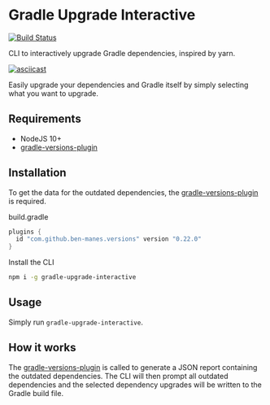 # Gradle Upgrade Interactive

[![Build Status](https://travis-ci.org/kevcodez/gradle-upgrade-interactive.svg?branch=master)](https://travis-ci.org/kevcodez/gradle-upgrade-interactive)

CLI to interactively upgrade Gradle dependencies, inspired by yarn.

[![asciicast](https://asciinema.org/a/MSr9LppJKjb2gyCW0ozsdFWdb.svg)](https://asciinema.org/a/MSr9LppJKjb2gyCW0ozsdFWdb)

Easily upgrade your dependencies and Gradle itself by simply selecting what you want to upgrade.

## Requirements

- NodeJS 10+
- [gradle-versions-plugin](https://github.com/ben-manes/gradle-versions-plugin)

## Installation

To get the data for the outdated dependencies, the [gradle-versions-plugin](https://github.com/ben-manes/gradle-versions-plugin) is required.

build.gradle

```groovy
plugins {
  id "com.github.ben-manes.versions" version "0.22.0"
}
```

Install the CLI

```sh
npm i -g gradle-upgrade-interactive
```

## Usage

Simply run `gradle-upgrade-interactive`.

## How it works

The [gradle-versions-plugin](https://github.com/ben-manes/gradle-versions-plugin) is called to generate a JSON report containing the outdated dependencies.
The CLI will then prompt all outdated dependencies and the selected dependency upgrades will be written to the Gradle build file.
